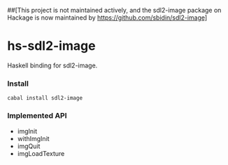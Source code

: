 ##[This project is not maintained actively, and the sdl2-image package on Hackage is now maintained by https://github.com/sbidin/sdl2-image]

hs-sdl2-image
=============

Haskell binding for sdl2-image.


### Install
```
cabal install sdl2-image
```

### Implemented API
* imgInit
* withImgInit
* imgQuit
* imgLoadTexture
